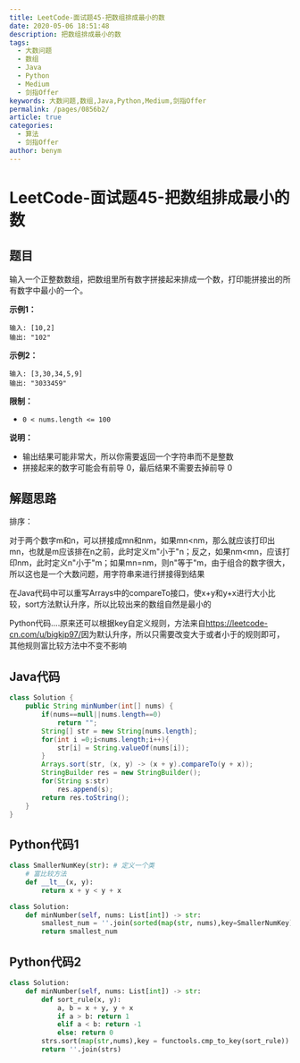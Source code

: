 ```yaml
---
title: LeetCode-面试题45-把数组排成最小的数
date: 2020-05-06 18:51:48
description: 把数组排成最小的数
tags: 
  - 大数问题
  - 数组
  - Java
  - Python
  - Medium
  - 剑指Offer
keywords: 大数问题,数组,Java,Python,Medium,剑指Offer
permalink: /pages/0856b2/
article: true
categories: 
  - 算法
  - 剑指Offer
author: benym
---
```


# LeetCode-面试题45-把数组排成最小的数 

## 题目

输入一个正整数数组，把数组里所有数字拼接起来排成一个数，打印能拼接出的所有数字中最小的一个。

 

**示例1：**

```
输入: [10,2]
输出: "102"
```

**示例2：**

```
输入: [3,30,34,5,9]
输出: "3033459"
```

**限制：**

- `0 < nums.length <= 100`

**说明：**

- 输出结果可能非常大，所以你需要返回一个字符串而不是整数
- 拼接起来的数字可能会有前导 0，最后结果不需要去掉前导 0

## 解题思路

排序：

对于两个数字m和n，可以拼接成mn和nm，如果mn<nm，那么就应该打印出mn，也就是m应该排在n之前，此时定义m"小于"n；反之，如果nm<mn，应该打印nm，此时定义n"小于"m；如果mn=nm，则n"等于"m，由于组合的数字很大，所以这也是一个大数问题，用字符串来进行拼接得到结果

在Java代码中可以重写Arrays中的compareTo接口，使x+y和y+x进行大小比较，sort方法默认升序，所以比较出来的数组自然是最小的

Python代码....原来还可以根据key自定义规则，方法来自<https://leetcode-cn.com/u/bigkjp97/>因为默认升序，所以只需要改变大于或者小于的规则即可，其他规则富比较方法中不变不影响

## Java代码

```java
class Solution {
    public String minNumber(int[] nums) {
        if(nums==null||nums.length==0)
            return "";
        String[] str = new String[nums.length];
        for(int i =0;i<nums.length;i++){
            str[i] = String.valueOf(nums[i]);
        }
        Arrays.sort(str, (x, y) -> (x + y).compareTo(y + x));
        StringBuilder res = new StringBuilder();
        for(String s:str)
            res.append(s);
        return res.toString();
    }
}
```

## Python代码1

```python
class SmallerNumKey(str): # 定义一个类
    # 富比较方法
    def __lt__(x, y):
        return x + y < y + x

class Solution:
    def minNumber(self, nums: List[int]) -> str:
        smallest_num = ''.join(sorted(map(str, nums),key=SmallerNumKey))
        return smallest_num
```

## Python代码2

```python
class Solution:
    def minNumber(self, nums: List[int]) -> str:
        def sort_rule(x, y):
            a, b = x + y, y + x
            if a > b: return 1
            elif a < b: return -1
            else: return 0
        strs.sort(map(str,nums),key = functools.cmp_to_key(sort_rule))
        return ''.join(strs)
```
